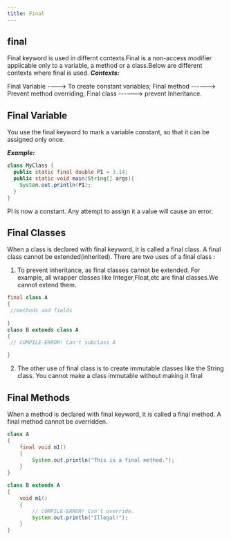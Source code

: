 ```yaml
---
title: Final
---
```


## final
Final keyword is used in differnt contexts.Final is a non-access modifier applicable only to a variable, a method or a class.Below are different contexts where final is used.
***Contexts:***

Final Variable ----> To create constant variables;
Final method ------> Prevent method overriding;
Final class ------> prevent Inheritance.

## Final Variable
You use the final keyword to mark a variable constant, so that it can be assigned only once.

***Example:***
```java
class MyClass {
  public static final double PI = 3.14;
  public static void main(String[] args){
    System.out.println(PI);
  }
}
```
PI is now a constant. Any attempt to assign it a value will cause an error.

## Final Classes

When a class is declared with final keyword, it is called a final class. A final class cannot be extended(inherited). There are two uses of a final class :

1. To prevent inheritance, as final classes cannot be extended. For example, all wrapper classes like Integer,Float,etc are final classes.We cannot extend them.

 ```java
final class A
{
  //methods and fields
  
 }
class B extends class A
{
  // COMPILE-ERROR! Can't subclass A
 
 }
``` 
2. The other use of final class is to create immutable classes like the String class. You cannot make a class immutable without making it final 

## Final Methods

When a method is declared with final keyword, it is called a final method. A final method cannot be overridden. 

```java 
class A 
{
    final void m1() 
    {
        System.out.println("This is a final method.");
    }
}

class B extends A 
{
    void m1()
    { 
        // COMPILE-ERROR! Can't override.
        System.out.println("Illegal!");
    }
}
```




